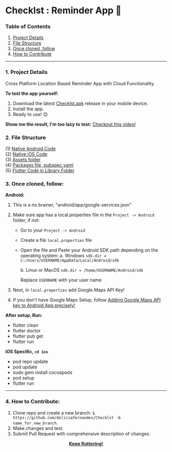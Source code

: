 
# Checklst : Reminder App :pushpin:

### Table of Contents
1. <a href="#Details">Project Details</a>
2. <a href="#FS">File Structure</a>
3. <a href="#Clone">Once cloned, follow</a>
4. <a href="#Contribute">How to Contribute</a>

---

### <a name="Details">1. Project Details</a>
Cross Platform Location Based Reminder App with Cloud Functionality.

**To test the app yourself:**
1. Download the latest [Checklst.apk](https://github.com/deliciafernandes/Checklst/releases/tag/v2.0.0) release in your mobile device.
2. Install the app.
3. Ready to use! 😊

**Show me the result, I'm too lazy to test:** [Checkout this video!](https://github.com/deliciafernandes/Checklst/blob/main/Checklst.mov)

### <a name="FS">2. File Structure</a>
(1) [Native Android Code](https://github.com/deliciafernandes/Checklst/tree/main/android)
<br>(2) [Native iOS Code](https://github.com/deliciafernandes/Checklst/tree/main/ios)
<br>(3) [Assets folder](https://github.com/deliciafernandes/Checklst/tree/main/assets)
<br>(4) [Packages file, pubspec.yaml](https://github.com/deliciafernandes/Checklst/blob/main/pubspec.yaml "pubspec.yaml")
<br>(5) [Flutter Code in Library Folder](https://github.com/deliciafernandes/Checklst/tree/main/lib)

### <a name="Clone">3. Once cloned, follow:</a>

**Android:**
1. This is a no brainer, "android/app/google-services.json"
2. Make sure app has a local.properties file in the `Project -> Android` folder, if not:
	* Go to your  `Project -> Android`
	* Create a file  `local.properties` file
	* Open the file and Paste your Android SDK path depending on the operating system:
		a. Windows
			`sdk.dir = C:/Users/USERNAME/AppData/Local/Android/sdk`
		
		b. Linux or MacOS
			`sdk.dir = /home/USERNAME/Android/sdk`

		Replace  `USERNAME`  with your user name

3. Next, in `local.properties` add Google Maps API Key!
4. If you don't have Google Maps Setup,  follow [Adding Google Maps API key to Android App precisely!](https://developers.google.com/maps/documentation/android-sdk/get-api-key)

**After setup, Run:**
- flutter clean
- flutter doctor
- flutter pub get
- flutter run

**iOS Specific, `cd ios`**
- pod repo update
- pod update
- sudo gem install cocoapods
- pod setup
- flutter run

---
### <a name="Contribute">**4. How to Contribute:**</a>

1. Clone repo and create a new branch: `$ https://github.com/deliciafernandes/Checklst -b name_for_new_branch`.
2. Make changes and test.
3. Submit Pull Request with comprehensive description of changes.

<p align="center">
<b><a href="https://github.com/deliciafernandes/">Keep fluttering!</a></b>
</p>
